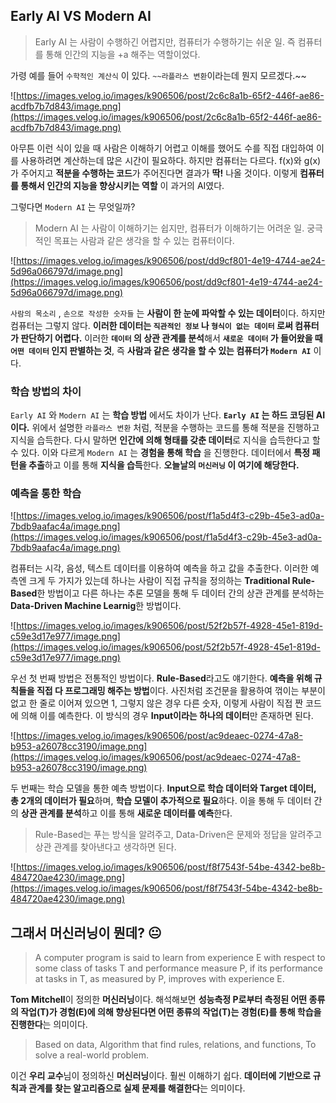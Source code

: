 ## Early AI VS Modern AI

> Early AI 는 사람이 수행하긴 어렵지만, 컴퓨터가 수행하기는 쉬운 일.
즉 컴퓨터를 통해 인간의 지능을 +a 해주는 역할이었다.

가령 예를 들어 `수학적인 계산식` 이 있다. `~~라플라스 변환`이라는데 뭔지 모르겠다.~~

![https://images.velog.io/images/k906506/post/2c6c8a1b-65f2-446f-ae86-acdfb7b7d843/image.png](https://images.velog.io/images/k906506/post/2c6c8a1b-65f2-446f-ae86-acdfb7b7d843/image.png)

아무튼 이런 식이 있을 때 사람은 이해하기 어렵고 이해를 했어도 수를 직접 대입하여 이를 사용하려면 계산하는데 많은 시간이 필요하다. 하지만 컴퓨터는 다르다. f(x)와 g(x)가 주어지고 **적분을 수행하는 코드**가 주어진다면 결과가 **딱!** 나올 것이다. 이렇게 **컴퓨터를 통해서 인간의 지능을 향상시키는 역할** 이 과거의 AI였다.

그렇다면 `Modern AI` 는 무엇일까?

> Modern AI 는 사람이 이해하기는 쉽지만, 컴퓨터가 이해하기는 어려운 일.
궁극적인 목표는 사람과 같은 생각을 할 수 있는 컴퓨터이다.

![https://images.velog.io/images/k906506/post/dd9cf801-4e19-4744-ae24-5d96a066797d/image.png](https://images.velog.io/images/k906506/post/dd9cf801-4e19-4744-ae24-5d96a066797d/image.png)

`사람의 목소리` , `손으로 작성한 숫자들` 는 **사람이 한 눈에 파악할 수 있는 데이터**이다. 하지만 컴퓨터는 그렇지 않다. **이러한 데이터는 `직관적인 정보` 나 `형식이 없는 데이터` 로써 컴퓨터가 판단하기 어렵다.** 이러한 **`데이터` 의 상관 관계를 분석**해서 **`새로운 데이터` 가 들어왔을 때 `어떤 데이터` 인지 판별하는 것**, 즉 **사람과 같은 생각을 할 수 있는 컴퓨터가 `Modern AI`** 이다.

### 학습 방법의 차이

`Early AI` 와 `Modern AI` 는 **학습 방법** 에서도 차이가 난다. **`Early AI` 는 하드 코딩된 AI이다.** 위에서 설명한 `라플라스 변환` 처럼, 적분을 수행하는 코드를 통해 적분을 진행하고 지식을 습득한다. 다시 말하면 **인간에 의해 형태를 갖춘 데이터**로 지식을 습득한다고 할 수 있다. 이와 다르게 `Modern AI` 는 **경험을 통해 학습** 을 진행한다. 데이터에서 **특정 패턴을 추출**하고 이를 통해 **지식을 습득**한다. **오늘날의 `머신러닝` 이 여기에 해당한다.**

### 예측을 통한 학습

![https://images.velog.io/images/k906506/post/f1a5d4f3-c29b-45e3-ad0a-7bdb9aafac4a/image.png](https://images.velog.io/images/k906506/post/f1a5d4f3-c29b-45e3-ad0a-7bdb9aafac4a/image.png)

컴퓨터는 시각, 음성, 텍스트 데이터를 이용하여 예측을 하고 값을 추출한다. 이러한 예측엔 크게 두 가지가 있는데 하나는 사람이 직접 규칙을 정의하는 **Traditional Rule-Based**한 방법이고 다른 하나는 추론 모델을 통해 두 데이터 간의 상관 관계를 분석하는 **Data-Driven Machine Learnig**한 방법이다.

![https://images.velog.io/images/k906506/post/52f2b57f-4928-45e1-819d-c59e3d17e977/image.png](https://images.velog.io/images/k906506/post/52f2b57f-4928-45e1-819d-c59e3d17e977/image.png)

우선 첫 번째 방법은 전통적인 방법이다. **Rule-Based**라고도 얘기한다. **예측을 위해 규칙들을 직접 다 프로그래밍 해주는 방법**이다. 사진처럼 조건문을 활용하여 꺾이는 부분이 없고 한 줄로 이어져 있으면 1, 그렇지 않은 경우 다른 숫자, 이렇게 사람이 직접 짠 코드에 의해 이를 예측한다. 이 방식의 경우 **Input이라는 하나의 데이터**만 존재하면 된다.

![https://images.velog.io/images/k906506/post/ac9deaec-0274-47a8-b953-a26078cc3190/image.png](https://images.velog.io/images/k906506/post/ac9deaec-0274-47a8-b953-a26078cc3190/image.png)

두 번째는 학습 모델을 통한 예측 방법이다. **Input으로 학습 데이터와 Target 데이터, 총 2개의 데이터가 필요**하며, **학습 모델이 추가적으로 필요**하다. 이을 통해 두 데이터 간의 **상관 관계를 분석**하고 이를 통해 **새로운 데이터를 예측**한다.

> Rule-Based는 푸는 방식을 알려주고, Data-Driven은 문제와 정답을 알려주고 상관 관계를 찾아낸다고 생각하면 된다.

![https://images.velog.io/images/k906506/post/f8f7543f-54be-4342-be8b-484720ae4230/image.png](https://images.velog.io/images/k906506/post/f8f7543f-54be-4342-be8b-484720ae4230/image.png)

## 그래서 머신러닝이 뭔데? 😐

> A computer program is said to learn from experience E with respect to some class of tasks T and performance measure P, if its performance at tasks in T, as measured by P, improves with experience E.

**Tom Mitchell**이 정의한 **머신러닝**이다. 해석해보면 **성능측정 P로부터 측정된 어떤 종류의 작업(T)가 경험(E)에 의해 향상된다면 어떤 종류의 작업(T)는 경험(E)를 통해 학습을 진행한다**는 의미이다.

> Based on data, Algorithm that find rules, relations, and functions, To solve a real-world problem.

이건 **우리 교수**님이 정의하신 **머신러닝**이다. 훨씬 이해하기 쉽다. **데이터에 기반으로 규칙과 관계를 찾는 알고리즘으로 실제 문제를 해결한다**는 의미이다.
